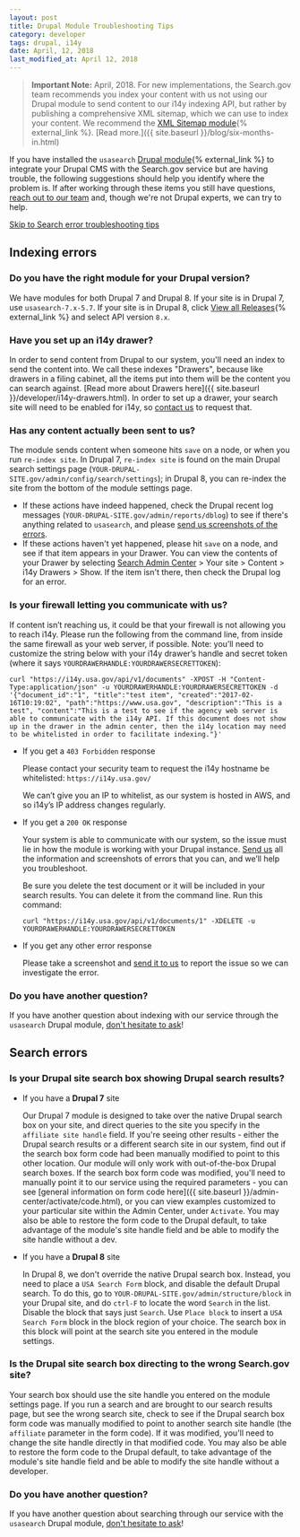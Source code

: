 ```yaml
---
layout: post
title: Drupal Module Troubleshooting Tips
category: developer
tags: drupal, i14y
date: April, 12, 2018
last_modified_at: April 12, 2018
---
```


> **Important Note:** April, 2018. For new implementations, the Search.gov team recommends you index your content with us not using our Drupal module to send content to our i14y indexing API, but rather by publishing a comprehensive XML sitemap, which we can use to index your content. We recommend the [XML Sitemap module](https://www.drupal.org/project/xmlsitemap){% external_link %}. [Read more.]({{ site.baseurl }}/blog/six-months-in.html)

If you have installed the `usasearch` [Drupal module](https://drupal.org/project/usasearch){% external_link %} to integrate your Drupal CMS with the Search.gov service but are having trouble, the following suggestions should help you identify where the problem is. If after working through these items you still have questions, [reach out to our team](mailto:search@support.digitalgov.gov) and, though we're not Drupal experts, we can try to help. 

<a href="#search-errors">Skip to Search error troubleshooting tips</a>

## Indexing errors

### Do you have the right module for your Drupal version?

We have modules for both Drupal 7 and Drupal 8. If your site is in Drupal 7, use `usasearch-7.x-5.7`. If your site is in Drupal 8, click [View all Releases](https://www.drupal.org/project/usasearch/releases){% external_link %} and select API version `8.x`.

### Have you set up an i14y drawer?

In order to send content from Drupal to our system, you'll need an index to send the content into. We call these indexes "Drawers", because like drawers in a filing cabinet, all the items put into them will be the content you can search against. [Read more about Drawers here]({{ site.baseurl }}/developer/i14y-drawers.html). In order to set up a drawer, your search site will need to be enabled for i14y, so [contact us](mailto:search@support.digitalgov.gov) to request that.

### Has any content actually been sent to us? 

The module sends content when someone hits `save` on a node, or when you run `re-index site`. In Drupal 7, `re-index site` is found on the main Drupal search settings page (`YOUR-DRUPAL-SITE.gov/admin/config/search/settings`); in Drupal 8, you can re-index the site from the bottom of the module settings page. 

* If these actions have indeed happened, check the Drupal recent log messages (`YOUR-DRUPAL-SITE.gov/admin/reports/dblog`) to see if there's anything related to `usasearch`, and please [send us screenshots of the errors](mailto:search@support.digitalgov.gov). 
* If these actions haven't yet happened, please hit `save` on a node, and see if that item appears in your Drawer. You can view the contents of your Drawer by selecting [Search Admin Center](https://search.usa.gov/sites) > Your site > Content > i14y Drawers > Show. If the item isn't there, then check the Drupal log for an error.

### Is your firewall letting you communicate with us? 

If content isn’t reaching us, it could be that your firewall is not allowing you to reach i14y. Please run the following from the command line, from inside the same firewall as your web server, if possible. Note: you’ll need to customize the string below with your i14y drawer’s handle and secret token (where it says `YOURDRAWERHANDLE:YOURDRAWERSECRETTOKEN`):

```
curl "https://i14y.usa.gov/api/v1/documents" -XPOST -H "Content-Type:application/json" -u YOURDRAWERHANDLE:YOURDRAWERSECRETTOKEN -d '{"document_id":"1", "title":"test item", "created":"2017-02-16T10:19:02", "path":"https://www.usa.gov", "description":"This is a test", "content":"This is a test to see if the agency web server is able to communicate with the i14y API. If this document does not show up in the drawer in the admin center, then the i14y location may need to be whitelisted in order to facilitate indexing."}'
```

* If you get a `403 Forbidden` response

  Please contact your security team to request the i14y hostname be whitelisted: `https://i14y.usa.gov/`

  We can’t give you an IP to whitelist, as our system is hosted in AWS, and so i14y’s IP address changes regularly. 

* If you get a `200 OK` response

  Your system is able to communicate with our system, so the issue must lie in how the module is working with your Drupal instance. [Send us](mailto:search@support.digitalgov.gov) all the information and screenshots of errors that you can, and we’ll help you troubleshoot.

  Be sure you delete the test document or it will be included in your search results. You can delete it from the command line. Run this command:

  ```
  curl "https://i14y.usa.gov/api/v1/documents/1" -XDELETE -u YOURDRAWERHANDLE:YOURDRAWERSECRETTOKEN
  ```


* If you get any other error response

  Please take a screenshot and [send it to us](mailto:search@support.digitalgov.gov) to report the issue so we can investigate the error.
  
### Do you have another question? 

If you have another question about indexing with our service through the `usasearch` Drupal module, [don't hesitate to ask](mailto:search@support.digitalgov.gov)!

<a name="search-errors"></a>

## Search errors

### Is your Drupal site search box showing Drupal search results?

* If you have a **Drupal 7** site

  Our Drupal 7 module is designed to take over the native Drupal search box on your site, and direct queries to the site you specify in the `affiliate site handle` field. If you're seeing other results - either the Drupal search results or a different search site in our system, find out if the search box form code had been manually modified to point to this other location. Our module will only work with out-of-the-box Drupal search boxes. If the search box form code was modified, you'll need to manually point it to our service using the required parameters - you can see [general information on form code here]({{ site.baseurl }}/admin-center/activate/code.html), or you can view examples customized to your particular site within the Admin Center, under `Activate`. You may also be able to restore the form code to the Drupal default, to take advantage of the module's site handle field and be able to modify the site handle without a dev.
  
* If you have a **Drupal 8** site

  In Drupal 8, we don't override the native Drupal search box. Instead, you need to place a `USA Search Form` block, and disable the default Drupal search. To do this, go to `YOUR-DRUPAL-SITE.gov/admin/structure/block` in your Drupal site, and do `ctrl-F` to locate the word `Search` in the list. Disable the block that says just `Search`. Use `Place block` to insert a `USA Search Form` block in the block region of your choice. The search box in this block will point at the search site you entered in the module settings. 


### Is the Drupal site search box directing to the wrong Search.gov site?

Your search box should use the site handle you entered on the module settings page. If you run a search and are brought to our search results page, but see the wrong search site, check to see if the Drupal search box form code was manually modified to point to another search site handle (the `affiliate` parameter in the form code). If it was modified, you'll need to change the site handle directly in that modified code. You may also be able to restore the form code to the Drupal default, to take advantage of the module's site handle field and be able to modify the site handle without a developer.

### Do you have another question? 

If you have another question about searching through our service with the `usasearch` Drupal module, [don't hesitate to ask](mailto:search@support.digitalgov.gov)!
